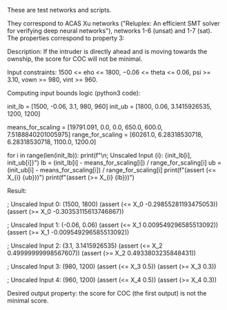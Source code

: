 These are test networks and scripts.
 
They correspond to ACAS Xu networks ("Reluplex: An efficient SMT solver for verifying deep neural networks"), networks 1-6 (unsat) and 1-7 (sat). The properties correspond to property 3:

Description: If the intruder is directly ahead and is moving towards the
ownship, the score for COC will not be minimal.

Input constraints: 1500 <= eho <= 1800, −0.06 <= theta <= 0.06, psi >= 3.10, vown >= 980, vint >= 960.

Computing input bounds logic (python3 code):

init_lb = [1500, -0.06, 3.1, 980, 960]
init_ub = [1800, 0.06, 3.1415926535, 1200, 1200]

means_for_scaling = [19791.091, 0.0, 0.0, 650.0, 600.0, 7.5188840201005975]
range_for_scaling = [60261.0, 6.28318530718, 6.28318530718, 1100.0, 1200.0]

for i in range(len(init_lb)):
	print(f"\n; Unscaled Input {i}: {init_lb[i], init_ub[i]}")
	lb = (init_lb[i] - means_for_scaling[i]) / range_for_scaling[i]
	ub = (init_ub[i] - means_for_scaling[i]) / range_for_scaling[i]
	print(f"(assert (<= X_{i} {ub}))")
	print(f"(assert (>= X_{i} {lb}))")


Result:

; Unscaled Input 0: (1500, 1800)
(assert (<= X_0 -0.29855281193475053))
(assert (>= X_0 -0.30353115613746867))

; Unscaled Input 1: (-0.06, 0.06)
(assert (<= X_1 0.009549296585513092))
(assert (>= X_1 -0.009549296585513092))

; Unscaled Input 2: (3.1, 3.1415926535)
(assert (<= X_2 0.49999999998567607))
(assert (>= X_2 0.4933803235848431))

; Unscaled Input 3: (980, 1200)
(assert (<= X_3 0.5))
(assert (>= X_3 0.3))

; Unscaled Input 4: (960, 1200)
(assert (<= X_4 0.5))
(assert (>= X_4 0.3))

Desired output property: the score for COC (the first output) is not the minimal score.
